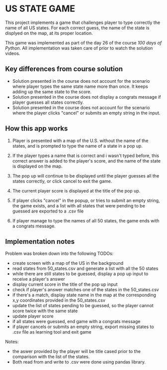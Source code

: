 
# US STATE GAME

This project implements a game that challenges player to type correctly the name of all US states. For each correct guess, the name of the state is displyed on the map, at its proper location.

This game was implemented as part of the day 26 of the course *100 days of Python*. All implementation was taken care of prior to watch the solution videos.

## Key differences from course solution

- Solution presented in the course does not account for the scenario where player types the same state name more than once. It keeps adding up the same state to the score.
- Solution presented in the course does not display a congrats message if player guesses all states correctly.
- Solution presented in the course does not account for the scenario where the player clicks "cancel" or submits an empty string in the input.

## How this app works

1. Player is presented with a map of the U.S. without the name of the states, and is prompted to type the name of a state in a pop up.

2. If the player types a name that is correct and i wasn't typed before, this correct answer is added to the player's score, and the name of the state is displayed on the map.

3. The pop up will continue to be displayed until the player guesses all the states correctly, or click cancel to exit the game.

4. The current player score is displayed at the title of the pop up.

5. If player clicks "cancel" in the popup, or tries to submit an empty string, the game exists, and a list with all states that were pending to be guessed are exported to a .csv file

6. If player manage to type the names of all 50 states, the game ends with a congrats message.
## Implementation notes

Problem was broken down into the following TODOs:

- create screen with a map of the US in the background
- read states from 50_states.csv and generate a list with all the 50 states
- while there are still states to be guessed, display a pop up input to receive a player's answer
- display current score in the title of the pop up input
- check if player's answer matches one of the states in the 50_states.csv
- if there's a match, display state name in the map at the corresponding x,y coordinates provided in the 50_states.csv
- update the list of states pending to be guessed, so the player cannot score twice with the same state
- update player score
- if all states were guessed, end game with a congrats message
- if player cancels or submits an empty string, export missing states to .csv file as learning tool and exit game


Notes:
- the aswer provided by the player will be title cased prior to the comparison with the list of the states.
- Both read from and write to .csv were done using pandas library.